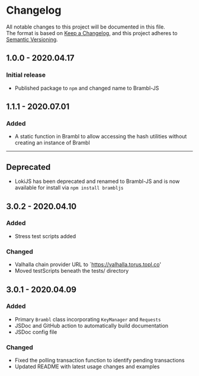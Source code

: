 # Changelog
All notable changes to this project will be documented in this file.<br/>
The format is based on [Keep a Changelog](https://keepachangelog.com/en/1.0.0/), and this project adheres to [Semantic Versioning](https://semver.org/spec/v2.0.0.html).<br/>
## 1.0.0 - 2020.04.17
### Initial release
* Published package to `npm` and changed name to Brambl-JS

## 1.1.1 - 2020.07.01
### Added
* A static function in Brambl to allow accessing the hash utilities without creating an instance of Brambl

---
## Deprecated
* LokiJS has been deprecated and renamed to Brambl-JS and is now available for install via `npm install brambljs`
## 3.0.2 - 2020.04.10
### Added
* Stress test scripts added
### Changed
* Valhalla chain provider URL to `https://valhalla.torus.topl.co'
* Moved testScripts beneath the tests/ directory
## 3.0.1 - 2020.04.09
### Added
* Primary `Brambl` class incorporating `KeyManager` and `Requests`
* JSDoc and GitHub action to automatically build documentation
* JSDoc config file
### Changed
* Fixed the polling transaction function to identify pending transactions
* Updated README with latest usage changes and examples